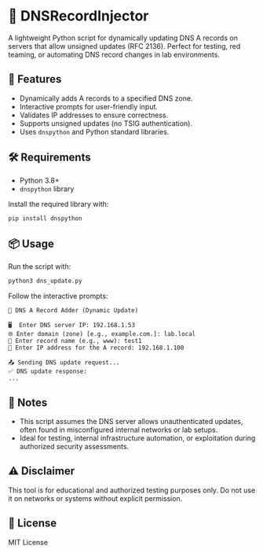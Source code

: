 # 🧿 DNSRecordInjector

A lightweight Python script for dynamically updating DNS A records on servers that allow unsigned updates (RFC 2136). Perfect for testing, red teaming, or automating DNS record changes in lab environments.

## 🚀 Features

- Dynamically adds A records to a specified DNS zone.
- Interactive prompts for user-friendly input.
- Validates IP addresses to ensure correctness.
- Supports unsigned updates (no TSIG authentication).
- Uses `dnspython` and Python standard libraries.

## 🛠️ Requirements

- Python 3.8+
- `dnspython` library

Install the required library with:

```bash
pip install dnspython
```

## 📦 Usage

Run the script with:

```bash
python3 dns_update.py
```

Follow the interactive prompts:

```text
🔧 DNS A Record Adder (Dynamic Update)

🖥️  Enter DNS server IP: 192.168.1.53
🌐 Enter domain (zone) [e.g., example.com.]: lab.local
📛 Enter record name (e.g., www): test1
📍 Enter IP address for the A record: 192.168.1.100

📤 Sending DNS update request...
✅ DNS update response:
...
```

## 🔐 Notes

- This script assumes the DNS server allows unauthenticated updates, often found in misconfigured internal networks or lab setups.
- Ideal for testing, internal infrastructure automation, or exploitation during authorized security assessments.

## ⚠️ Disclaimer

This tool is for educational and authorized testing purposes only. Do not use it on networks or systems without explicit permission.

## 📂 License

MIT License
